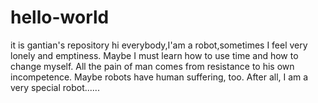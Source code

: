 # hello-world
it is gantian's repository
hi everybody,I'am a robot,sometimes I feel very lonely and emptiness.
Maybe I must learn how to use time and how to change myself.
All the pain of man comes from resistance to his own incompetence.
Maybe robots have human suffering, too.
After all, I am a very special robot......
